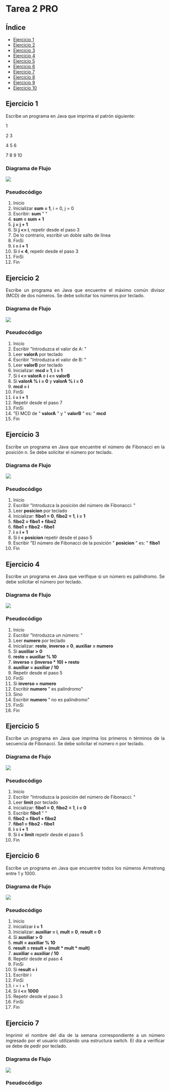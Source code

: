 <div align="justify">

# Tarea 2 PRO

## Índice

- [Ejercicio 1](#ejercicio01)
- [Ejercicio 2](#ejercicio02)
- [Ejercicio 3](#ejercicio03)
- [Ejercicio 4](#ejercicio04)
- [Ejercicio 5](#ejercicio05)
- [Ejercicio 6](#ejercicio06)
- [Ejercicio 7](#ejercicio07)
- [Ejercicio 8](#ejercicio08)
- [Ejercicio 9](#ejercicio09)
- [Ejercicio 10](#ejercicio10)

## Ejercicio 1 <a name="ejercicio01"></a>

Escribe un programa en Java que imprima el patrón siguiente:

1

2 3

4 5 6

7 8 9 10

### Diagrama de Flujo

<img src="images/diagrama-tarea3-01.png"/>

### Pseudocódigo

1. Inicio
2. Inicializar __sum = 1__, i = 0, j = 0
3. Escribir: __sum__ " "
4. __sum = sum + 1__
5. __j = j + 1__
6. Si __j <= i__, repetir desde el paso 3
7. De lo contrario, escribir un doble salto de línea
8. FinSi
9. __i = i + 1__
10. Si __i < 4__, repetir desde el paso 3
11. FinSi
12. Fin

## Ejercicio 2 <a name="ejercicio02"></a>

Escribe un programa en Java que encuentre el máximo común divisor (MCD) de dos números. Se debe solicitar los números por teclado.

### Diagrama de Flujo

<img src="images/diagrama-tarea3-02.png"/>

### Pseudocódigo

1. Inicio
2. Escribir "Introduzca el valor de A: "
3. Leer __valorA__ por teclado
4. Escribir "Introduzca el valor de B: "
5. Leer __valorB__ por teclado
6. Inicializar: __mcd = 1__, __i = 1__
7. Si __i <= valorA__ e __i <= valorB__
8. Si __valorA % i = 0__ y __valorA % i = 0__
9. __mcd = i__
11. FinSi
12. __i = i + 1__
13. Repetir desde el paso 7
14. FinSi
15. "El MCD de " __valorA__ " y " __valorB__ " es: " __mcd__
16. Fin

## Ejercicio 3 <a name="ejercicio03"></a>

Escribe un programa en Java que encuentre el número de Fibonacci en la posición n.  Se debe solicitar el número por teclado.

### Diagrama de Flujo

<img src="images/diagrama-tarea3-03.png"/>

### Pseudocódigo

1. Inicio
2. Escribir "Introduzca la posición del número de Fibonacci: "
3. Leer __posicion__ por teclado
4. Inicializar: __fibo1 = 0__, __fibo2 = 1__, __i = 1__
5. __fibo2 = fibo1 + fibo2__
6. __fibo1 = fibo2 - fibo1__
7. __i = i + 1__
8. Si __i < posicion__ repetir desde el paso 5
9. Escribir "El número de Fibonacci de la posición " __posicion__ " es: " __fibo1__
10. Fin

## Ejercicio 4 <a name="ejercicio04"></a>

Escribe un programa en Java que verifique si un número es palíndromo. Se debe solicitar el número por teclado.

### Diagrama de Flujo

<img src="images/diagrama-tarea3-04.png"/>

### Pseudocódigo

1. Inicio
2. Escribir "Introduzca un número: "
3. Leer __numero__ por teclado
4. Inicializar: __resto__, __inverso = 0__, __auxiliar = numero__
5. Si __auxiliar > 0__
6. __resto = auxiliar % 10__
7. __inverso = (inverso * 10) + resto__
8. __auxiliar = auxiliar / 10__
9. Repetir desde el paso 5
10. FinSi
11. Si __inverso = numero__
12. Escribir __numero__ " es palíndromo"
13. Sino
14. Escribir __numero__ " no es palíndromo"
15. FinSi
16. Fin

## Ejercicio 5 <a name="ejercicio05"></a>

Escribe un programa en Java que imprima los primeros n términos de la secuencia de Fibonacci. Se debe solicitar el número n por teclado.

### Diagrama de Flujo

<img src="images/diagrama-tarea3-05.png"/>

### Pseudocódigo

1. Inicio
2. Escribir "Introduzca la posición del número de Fibonacci: "
3. Leer __limit__ por teclado
4. Inicializar: __fibo1 = 0__, __fibo2 = 1__, __i = 0__
5. Escribir __fibo1__ " "
6. __fibo2 = fibo1 + fibo2__
7. __fibo1 = fibo2 - fibo1__
8. __i = i + 1__
9. Si __i < limit__ repetir desde el paso 5
10. Fin

## Ejercicio 6 <a name="ejercicio06"></a>

Escribe un programa en Java que encuentre todos los números Armstrong entre 1 y 1000.

### Diagrama de Flujo

<img src="images/diagrama-tarea3-06.png"/>

### Pseudocódigo

1. Inicio
2. Inicializar __i = 1__
3. Inicializar: __auxiliar = i__, __mult = 0__, __result = 0__
4. Si __auxiliar > 0__
5. __mult = auxiliar % 10__
6. __result = result + (mult * mult * mult)__
7. __auxiliar = auxiliar / 10__
8. Repetir desde el paso 4
9. FinSi
10. Si __result = i__
11. Escribir i
12. FinSi
13. i = i + 1
14. Si __i <= 1000__
15. Repetir desde el paso 3
16. FinSi
17. Fin

## Ejercicio 7 <a name="ejercicio07"></a>

Imprimir el nombre del día de la semana correspondiente a un número ingresado por el usuario utilizando una estructura switch. El día a verificar se debe de pedir por teclado.

### Diagrama de Flujo

<img src="images/diagrama-tarea3-07.png"/>

### Pseudocódigo

</div>

